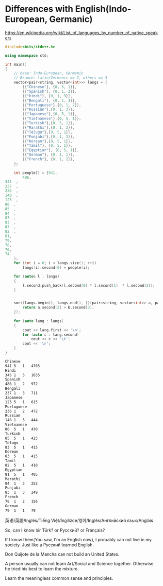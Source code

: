 # Differences with English(Indo-European, Germanic)

https://en.wikipedia.org/wiki/List_of_languages_by_number_of_native_speakers

```cpp
#include<bits/stdc++.h>

using namespace std;

int main()
{
	// base: Indo-European, Germanic
	// Branch: Latin/Germanic == 2, others == 3
	vector<pair<string, vector<int>>> langs = {
		{{"Chinese"}, {0, 5, 1}},
		{{"Spanish"}, {0, 1, 2}},
		{{"Hindi"}, {0, 1, 3}},
		{{"Bengali"}, {0, 1, 3}},
		{{"Portuguese"},{0, 1, 2}},
		{{"Russian"},{0, 1, 3}},
		{{"Japanese"},{0, 5, 1}},
		{{"Vietnamese"},{0, 5, 1}},
		{{"Turkish"},{0, 5, 1}},
		{{"Marathi"},{0, 1, 3}},
		{{"Telugu"},{0, 5, 1}},
		{{"Punjabi"},{0, 1, 3}},
		{{"Korean"},{0, 5, 1}},
		{{"Tamil"}, {0, 5, 1}},
		{{"Egyptian"}, {0, 5, 1}},
		{{"German"}, {0, 1, 1}},
		{{"French"}, {0, 1, 2}},
	};
	
	int people[] = {941,
		486,  
345  ,
237  ,
236  ,
148  ,
123  ,
86  ,
85  ,
84  ,
83  ,
83  ,
83  ,
82  ,
81,
79,
78,
76,
74
	};
	for (int i = 0; i < langs.size(); ++i)
		langs[i].second[0] = people[i];

	for (auto& l : langs)
	{
		l.second.push_back(l.second[0] * l.second[1]  * l.second[2]);
	}


	sort(langs.begin(), langs.end(), [](pair<string, vector<int>> a, pair<string, vector<int>> b){
		return a.second[3] > b.second[3];
	});
	
	for (auto lang : langs)
	{
		cout << lang.first << '\n';
		for (auto c : lang.second)
			cout << c << '\t';
		cout << '\n';
	}
}
````


```bash
Chinese
941	5	1	4705	
Hindi
345	1	3	1035	
Spanish
486	1	2	972	
Bengali
237	1	3	711	
Japanese
123	5	1	615	
Portuguese
236	1	2	472	
Russian
148	1	3	444	
Vietnamese
86	5	1	430	
Turkish
85	5	1	425	
Telugu
83	5	1	415	
Korean
83	5	1	415	
Tamil
82	5	1	410	
Egyptian
81	5	1	405	
Marathi
84	1	3	252	
Punjabi
83	1	3	249	
French
78	1	2	156	
German
79	1	1	79
```

英语/英語/Inglés/Tiếng Việt/İngilizce/영어/Inglês/Английский язык/Anglais

So, can I know bir Türk? or Русский? or Français?

If I know them(You saw, I'm an English now), I probably can not live in my society. Just like a Русский learned English.

Don Quijote de la Mancha can not build an United States.

A person usually can not learn Art/Social and Science together. Otherwise he tried his best to learn the mixture. 

Learn the meaningless common sense and principles.